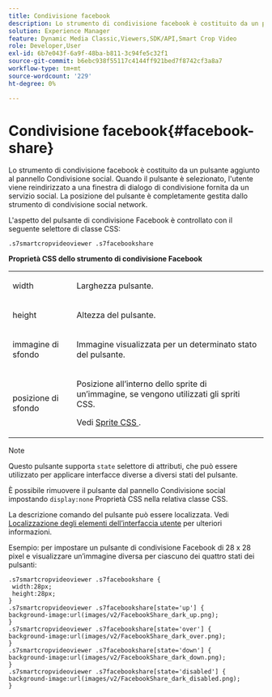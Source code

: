 ```yaml
---
title: Condivisione facebook
description: Lo strumento di condivisione facebook è costituito da un pulsante aggiunto al pannello Condivisione social. Quando il pulsante è selezionato, l'utente viene reindirizzato a una finestra di dialogo di condivisione fornita da un servizio social. La posizione del pulsante è completamente gestita dallo strumento di condivisione social network.
solution: Experience Manager
feature: Dynamic Media Classic,Viewers,SDK/API,Smart Crop Video
role: Developer,User
exl-id: 6b7e043f-6a9f-48ba-b811-3c94fe5c32f1
source-git-commit: b6ebc938f55117c4144ff921bed7f8742cf3a8a7
workflow-type: tm+mt
source-wordcount: '229'
ht-degree: 0%

---
```


# Condivisione facebook{#facebook-share}

Lo strumento di condivisione facebook è costituito da un pulsante aggiunto al pannello Condivisione social. Quando il pulsante è selezionato, l&#39;utente viene reindirizzato a una finestra di dialogo di condivisione fornita da un servizio social. La posizione del pulsante è completamente gestita dallo strumento di condivisione social network.

<!--<a id="section_ADDF98E91AF24F618289D1682A5FB13A"></a>-->

L&#39;aspetto del pulsante di condivisione Facebook è controllato con il seguente selettore di classe CSS:

```
.s7smartcropvideoviewer .s7facebookshare
```

**Proprietà CSS dello strumento di condivisione Facebook**

<table id="table_C48C56E696304C9BAFEE71BA9EA9A174"> 
 <tbody> 
  <tr> 
   <td colname="col1"> <p> <span class="codeph"> width </span> </p> </td> 
   <td colname="col2"> <p>Larghezza pulsante. </p> </td> 
  </tr> 
  <tr> 
   <td colname="col1"> <p> <span class="codeph"> height </span> </p> </td> 
   <td colname="col2"> <p>Altezza del pulsante. </p> </td> 
  </tr> 
  <tr> 
   <td colname="col1"> <p> <span class="codeph"> immagine di sfondo </span> </p> </td> 
   <td colname="col2"> <p> Immagine visualizzata per un determinato stato del pulsante. </p> </td> 
  </tr> 
  <tr> 
   <td colname="col1"> <p> <span class="codeph"> posizione di sfondo </span> </p> </td> 
   <td colname="col2"> <p> Posizione all’interno dello sprite di un’immagine, se vengono utilizzati gli spriti CSS. </p> <p>Vedi <a href="../../../c-html5-aem-asset-viewers/c-html5-aem-smartcropvideo/c-html5-aem-smartcropvideo-viewer-customizingviewer/c-html5-aem-smartcropvideo-customizingviewer.md#section-9b6d8d601cb441d08214dada7bb4eddc" format="dita" scope="local"> Sprite CSS </a>. </p> </td> 
  </tr> 
 </tbody> 
</table>

>[!NOTE]
>
>Questo pulsante supporta `state` selettore di attributi, che può essere utilizzato per applicare interfacce diverse a diversi stati del pulsante.

È possibile rimuovere il pulsante dal pannello Condivisione social impostando `display:none` Proprietà CSS nella relativa classe CSS.

La descrizione comando del pulsante può essere localizzata. Vedi [Localizzazione degli elementi dell’interfaccia utente](../../../c-html5-aem-asset-viewers/c-html5-aem-smartcropvideo/r-html5-aem-smartcropvideo-viewer-localization.md#concept-1d5ca2d8480f4064a51eddba13940aad) per ulteriori informazioni.

Esempio: per impostare un pulsante di condivisione Facebook di 28 x 28 pixel e visualizzare un’immagine diversa per ciascuno dei quattro stati dei pulsanti:

```
.s7smartcropvideoviewer .s7facebookshare { 
 width:28px; 
 height:28px; 
} 
.s7smartcropvideoviewer .s7facebookshare[state='up'] { 
background-image:url(images/v2/FacebookShare_dark_up.png); 
} 
.s7smartcropvideoviewer .s7facebookshare[state='over'] { 
background-image:url(images/v2/FacebookShare_dark_over.png); 
} 
.s7smartcropvideoviewer .s7facebookshare[state='down'] { 
background-image:url(images/v2/FacebookShare_dark_down.png); 
} 
.s7smartcropvideoviewer .s7facebookshare[state='disabled'] { 
background-image:url(images/v2/FacebookShare_dark_disabled.png); 
}
```
